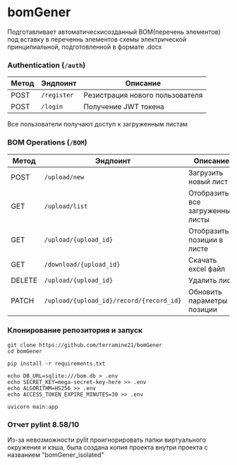 # bomGener
Подготавливает автоматическисозданный BOM(перечень элементов) под вставку в переченнь элементов схемы электрической принципиальной, подготовленной в формате .docx

### Authentication (`/auth`)
| Метод | Эндпоинт    | Описание          |
|--------|-------------|----------------------|
| POST   | `/register` | Резистрация нового пользователя    |
| POST   | `/login`    | Получение JWT токена |

Все пользователи получают доступ к загруженным листам

### BOM Operations (`/BOM`)
| Метод | Эндпоинт                      | Описание                     |
|--------|-------------------------------|---------------------------------|
| POST   | `/upload/new`                 | Загрузить новый лист            |
| GET    | `/upload/list`                | Отобразить все загруженные листы |
| GET    | `/upload/{upload_id}`         | Отобразить позиции в листе |
| GET    | `/download/{upload_id}`       | Скачать excel файл         |
| DELETE | `/upload/{upload_id}`         | Удалить лист               |
| PATCH  | `/upload/{upload_id}/record/{record_id}` | Обновить параметры позиции |

### Клонирование репозитория и запуск

```
git clone https://github.com/terramine21/bomGener
cd bomGener

pip install -r requirements.txt

echo DB_URL=sqlite:///bom.db > .env
echo SECRET_KEY=mega-secret-key-here >> .env
echo ALGORITHM=HS256 >> .env
echo ACCESS_TOKEN_EXPIRE_MINUTES=30 >> .env

uvicorn main:app
```
### Отчет pylint 8.58/10
Из-за невозможности pylit проигнорировать папки виртуального окружения и кэша, была создана копия проекта внутри проекта с названием "bomGener_isolated"